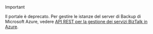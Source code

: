 > [!IMPORTANT]
> Il portale è deprecato. Per gestire le istanze del server di Backup di Microsoft Azure, vedere [API REST per la gestione dei servizi BizTalk in Azure](https://msdn.microsoft.com/library/azure/dn232347.aspx).